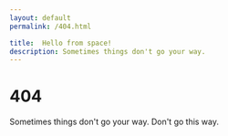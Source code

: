 ```yaml
---
layout: default
permalink: /404.html

title:  Hello from space!
description: Sometimes things don't go your way. 
---
```


# 404

Sometimes things don't go your way. Don't go this way.